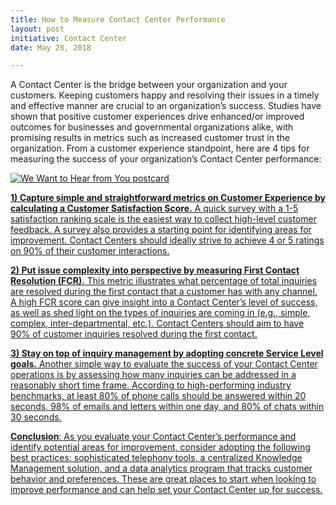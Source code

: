 ```yaml
---
title: How to Measure Contact Center Performance
layout: post
initiative: Contact Center
date: May 28, 2018

---
```


A Contact Center is the bridge between your organization and your customers. Keeping customers happy and resolving their issues in a timely and effective manner are crucial to an organization’s success. 
Studies have shown that positive customer experiences drive enhanced/or improved  outcomes for businesses and governmental organizations alike, with promising results in metrics such as increased customer trust in the organization. From a customer experience standpoint, here are 4 tips for measuring the success of your organization’s Contact Center performance:

<a href="{{site.baseurl}}/images/contact-center/sonny-postcard.png" target="_blank" rel="noopener noreferrer">
<div class="inline-media"><img src="{{site.baseurl}}/images/contact-center/sonny-postcard.png" alt="We Want to Hear from You postcard" class="img-responsive"></div> 
  
**1) Capture simple and straightforward metrics on Customer Experience by calculating a Customer Satisfaction Score.** A quick survey with a 1-5 satisfaction ranking scale is the easiest way to collect high-level customer feedback. A survey also provides a starting point for identifying areas for improvement. Contact Centers should ideally strive to achieve 4 or 5 ratings on 90% of their customer interactions. 

**2) Put issue complexity into perspective by measuring First Contact Resolution (FCR).** This metric illustrates what percentage of total inquiries are resolved during the first contact that a customer has with any channel. A high FCR score can give insight into a Contact Center’s level of success, as well as shed light on the types of inquiries are coming in (e.g., simple, complex, inter-departmental, etc.). Contact Centers should aim to have 90% of customer inquiries resolved during the first contact. 

**3) Stay on top of inquiry management by adopting concrete Service Level goals.** Another simple way to evaluate the success of your Contact Center operations is by assessing how many inquiries can be addressed in a reasonably short time frame. According to high-performing industry benchmarks, at least 80% of phone calls should be answered within 20 seconds, 98% of emails and letters within one day, and 80% of chats within 30 seconds. 

**Conclusion**: As you evaluate your Contact Center’s performance and identify potential areas for improvement, consider adopting the following best practices: sophisticated telephony tools, a centralized Knowledge Management solution, and a data analytics program that tracks customer behavior and preferences. These are great places to start when looking to improve performance and can help set your Contact Center up for success. 
